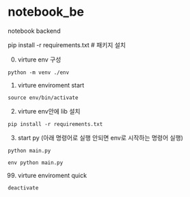 # notebook_be

notebook backend

pip install -r requirements.txt # 패키지 설치

0. virture env 구성

```
python -m venv ./env
```

1. virture enviroment start

```
source env/bin/activate
```

2. virture env안에 lib 설치

```
pip install -r requirements.txt
```

3. start py (아래 명령어로 실행 안되면 env로 시작하는 명령어 실행)

```
python main.py
```

```
env python main.py
```

99. virture enviroment quick

```
deactivate
```
